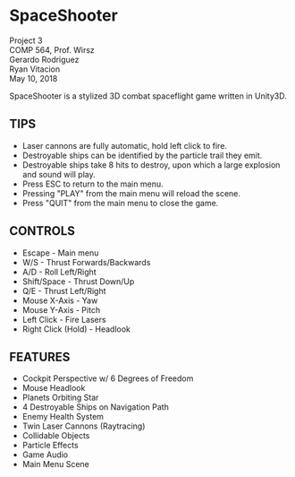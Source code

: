 # SpaceShooter

Project 3  
COMP 564, Prof. Wirsz  
Gerardo Rodriguez  
Ryan Vitacion  
May 10, 2018  

SpaceShooter is a stylized 3D combat spaceflight game written in Unity3D.

## TIPS
* Laser cannons are fully automatic, hold left click to fire.
* Destroyable ships can be identified by the particle trail they emit.
* Destroyable ships take 8 hits to destroy, upon which a large explosion and sound will play.
* Press ESC to return to the main menu.
* Pressing "PLAY" from the main menu will reload the scene.
* Press "QUIT" from the main menu to close the game.

## CONTROLS
* Escape - Main menu
* W/S - Thrust Forwards/Backwards
* A/D - Roll Left/Right
* Shift/Space - Thrust Down/Up
* Q/E - Thrust Left/Right
* Mouse X-Axis - Yaw
* Mouse Y-Axis - Pitch
* Left Click - Fire Lasers
* Right Click (Hold) - Headlook

## FEATURES
* Cockpit Perspective w/ 6 Degrees of Freedom
* Mouse Headlook
* Planets Orbiting Star
* 4 Destroyable Ships on Navigation Path
* Enemy Health System
* Twin Laser Cannons (Raytracing)
* Collidable Objects
* Particle Effects
* Game Audio
* Main Menu Scene
